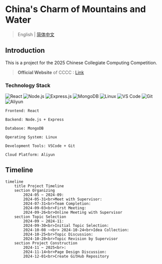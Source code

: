 # China's Charm of Mountains and Water

> English | [简体中文](README_CN-zh.md)

## Introduction

This is a project for the 2025 Chinese Collegiate Computing Competition.

> **Official Website** of CCCC : [Link](https://jsjds.blcu.edu.cn/index.htm)

### Technology Stack

![React](https://img.shields.io/badge/react-%2320232a.svg?style=for-the-badge&logo=react&logoColor=%2361DAFB)
![Node.js](https://img.shields.io/badge/node.js-6DA55F?style=for-the-badge&logo=node.js&logoColor=white)
![Express.js](https://img.shields.io/badge/express.js-%23404d59.svg?style=for-the-badge&logo=express&logoColor=%2361DAFB)
![MongoDB](https://img.shields.io/badge/MongoDB-%234ea94b.svg?style=for-the-badge&logo=mongodb&logoColor=white)
![Linux](https://img.shields.io/badge/Linux-FCC624?style=for-the-badge&logo=linux&logoColor=black)
![VS Code](https://img.shields.io/badge/Visual%20Studio%20Code-0078d7.svg?style=for-the-badge&logo=visual-studio-code&logoColor=white)
![Git](https://img.shields.io/badge/git-%23F05033.svg?style=for-the-badge&logo=git&logoColor=white)
![Aliyun](https://img.shields.io/badge/Aliyun-FF6A00?style=for-the-badge&logo=aliyun&logoColor=white)

```
Frontend: React

Backend: Node.js + Express

Database: MongoDB

Operating System: Linux

Development Tools: VSCode + Git

Cloud Platform: Aliyun

```

## Timeline

```mermaid
timeline
    title Project Timeline
    section Organizing
        2024-05 ~ 2024-09:
        2024-05-31<br>Meet with Supervisor:
        2024-07-31<br>Team Completion:
        2024-09-03<br>First Meeting:
        2024-09-26<br>Online Meeting with Supervisor
    section Topic Selection
        2024-09 ~ 2024-11:
        2024-09-30<br>Initial Topic Selection:
        2024-10-08 ~<br> 2024-10-24<br>Idea Collection:
        2024-10-25<br>Topic Discussion:
        2024-10-28<br>Topic Revision by Supervisor
    section Project Construction
        2024-11 ~ 2025<br>:
        2024-11-14<br>Page Design Discussion:
        2024-12-01<br>Create GitHub Repository
```
